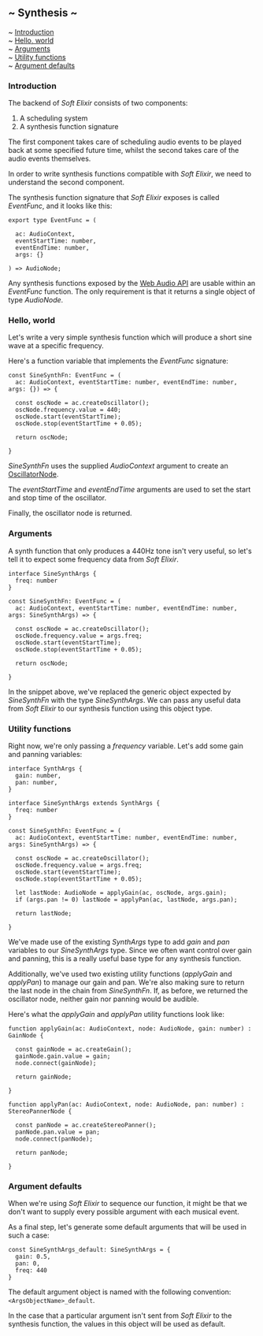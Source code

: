 ## ~ Synthesis ~

<p>
  <nav class="vertical">
    <div>~ <a href="#introduction">Introduction</a></div>
    <div>~ <a href="#hello-world">Hello, world</a></div>
    <div>~ <a href="#arguments">Arguments</a></div>
    <div>~ <a href="#utility-functions">Utility functions</a></div>
    <div>~ <a href="#argument-defaults">Argument defaults</a></div>
  </nav>
</p>

### Introduction

The backend of *Soft Elixir* consists of two components:

1. A scheduling system
2. A synthesis function signature

The first component takes care of scheduling audio events to be played back at some specified future time, whilst the second takes care of the audio events themselves.

In order to write synthesis functions compatible with *Soft Elixir*, we need to understand the second component.

The synthesis function signature that *Soft Elixir* exposes is called *EventFunc*, and it looks like this:

```
export type EventFunc = (

  ac: AudioContext, 
  eventStartTime: number, 
  eventEndTime: number, 
  args: {}

) => AudioNode;
```

Any synthesis functions exposed by the [Web Audio API](https://developer.mozilla.org/en-US/docs/Web/API/Web_Audio_API) are usable within an *EventFunc* function. The only requirement is that it returns a single object of type *AudioNode*.

### Hello, world

Let's write a very simple synthesis function which will produce a short sine wave at a specific frequency.

Here's a function variable that implements the *EventFunc* signature:

```
const SineSynthFn: EventFunc = (
  ac: AudioContext, eventStartTime: number, eventEndTime: number, args: {}) => {

  const oscNode = ac.createOscillator();
  oscNode.frequency.value = 440;
  oscNode.start(eventStartTime);
  oscNode.stop(eventStartTime + 0.05);

  return oscNode;

}
```

*SineSynthFn* uses the supplied *AudioContext* argument to create an [OscillatorNode](https://developer.mozilla.org/en-US/docs/Web/API/OscillatorNode).

The *eventStartTime* and *eventEndTime* arguments are used to set the start and stop time of the oscillator.

Finally, the oscillator node is returned.

### Arguments

A synth function that only produces a 440Hz tone isn't very useful, so let's tell it to expect some frequency data from *Soft Elixir*.

```
interface SineSynthArgs {
  freq: number
}

const SineSynthFn: EventFunc = (
  ac: AudioContext, eventStartTime: number, eventEndTime: number, args: SineSynthArgs) => {

  const oscNode = ac.createOscillator();
  oscNode.frequency.value = args.freq;
  oscNode.start(eventStartTime);
  oscNode.stop(eventStartTime + 0.05);
  
  return oscNode;

}
```

In the snippet above, we've replaced the generic object expected by *SineSynthFn* with the type *SineSynthArgs*. We can pass any useful data from *Soft Elixir* to our synthesis function using this object type.

### Utility functions

Right now, we're only passing a *frequency* variable. Let's add some gain and panning variables:

```
interface SynthArgs {
  gain: number,
  pan: number,
}

interface SineSynthArgs extends SynthArgs {
  freq: number
}

const SineSynthFn: EventFunc = (
  ac: AudioContext, eventStartTime: number, eventEndTime: number, args: SineSynthArgs) => {

  const oscNode = ac.createOscillator();
  oscNode.frequency.value = args.freq;
  oscNode.start(eventStartTime);
  oscNode.stop(eventStartTime + 0.05);

  let lastNode: AudioNode = applyGain(ac, oscNode, args.gain);
  if (args.pan != 0) lastNode = applyPan(ac, lastNode, args.pan);

  return lastNode;

}
```

We've made use of the existing *SynthArgs* type to add *gain* and *pan* variables to our *SineSynthArgs* type. Since we often want control over gain and panning, this is a really useful base type for any synthesis function.

Additionally, we've used two existing utility functions (*applyGain* and *applyPan*) to manage our gain and pan. We're also making sure to return the last node in the chain from *SineSynthFn*. If, as before, we returned the oscillator node, neither gain nor panning would be audible.

Here's what the *applyGain* and *applyPan* utility functions look like:

```
function applyGain(ac: AudioContext, node: AudioNode, gain: number) : GainNode {

  const gainNode = ac.createGain();
  gainNode.gain.value = gain;
  node.connect(gainNode);

  return gainNode;

}
```

```
function applyPan(ac: AudioContext, node: AudioNode, pan: number) : StereoPannerNode {

  const panNode = ac.createStereoPanner();
  panNode.pan.value = pan;
  node.connect(panNode);

  return panNode;
  
}
```

### Argument defaults

When we're using *Soft Elixir* to sequence our function, it might be that we don't want to supply every possible argument with each musical event.

As a final step, let's generate some default arguments that will be used in such a case:

```
const SineSynthArgs_default: SineSynthArgs = {
  gain: 0.5,
  pan: 0,
  freq: 440
}
```

The default argument object is named with the following convention: ```<ArgsObjectName>_default```.

In the case that a particular argument isn't sent from *Soft Elixir* to the synthesis function, the values in this object will be used as default.